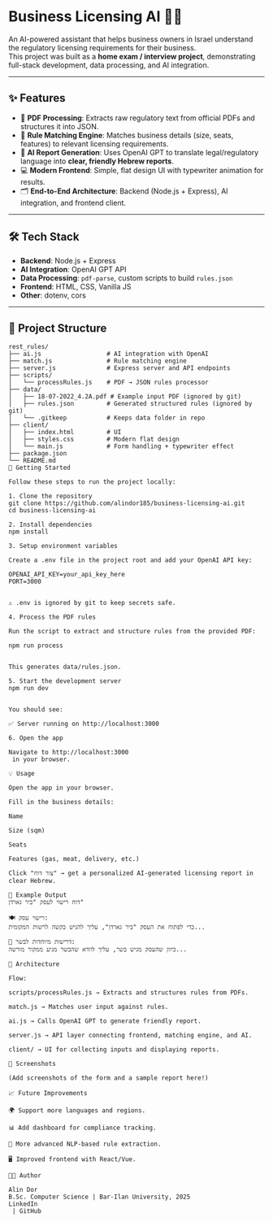 # Business Licensing AI 🏢🤖

An AI-powered assistant that helps business owners in Israel understand the regulatory licensing requirements for their business.  
This project was built as a **home exam / interview project**, demonstrating full-stack development, data processing, and AI integration.  

---

## ✨ Features
- 📄 **PDF Processing**: Extracts raw regulatory text from official PDFs and structures it into JSON.  
- 🔎 **Rule Matching Engine**: Matches business details (size, seats, features) to relevant licensing requirements.  
- 🤖 **AI Report Generation**: Uses OpenAI GPT to translate legal/regulatory language into **clear, friendly Hebrew reports**.  
- 💻 **Modern Frontend**: Simple, flat design UI with typewriter animation for results.  
- 🗂 **End-to-End Architecture**: Backend (Node.js + Express), AI integration, and frontend client.  

---

## 🛠 Tech Stack
- **Backend**: Node.js + Express  
- **AI Integration**: OpenAI GPT API  
- **Data Processing**: `pdf-parse`, custom scripts to build `rules.json`  
- **Frontend**: HTML, CSS, Vanilla JS  
- **Other**: dotenv, cors  

---

## 📂 Project Structure
```plaintext
rest_rules/
├── ai.js                  # AI integration with OpenAI
├── match.js               # Rule matching engine
├── server.js              # Express server and API endpoints
├── scripts/
│   └── processRules.js    # PDF → JSON rules processor
├── data/
│   ├── 18-07-2022_4.2A.pdf # Example input PDF (ignored by git)
│   ├── rules.json         # Generated structured rules (ignored by git)
│   └── .gitkeep           # Keeps data folder in repo
├── client/
│   ├── index.html         # UI
│   ├── styles.css         # Modern flat design
│   └── main.js            # Form handling + typewriter effect
├── package.json
└── README.md
🚀 Getting Started

Follow these steps to run the project locally:

1. Clone the repository
git clone https://github.com/alindor185/business-licensing-ai.git
cd business-licensing-ai

2. Install dependencies
npm install

3. Setup environment variables

Create a .env file in the project root and add your OpenAI API key:

OPENAI_API_KEY=your_api_key_here
PORT=3000


⚠️ .env is ignored by git to keep secrets safe.

4. Process the PDF rules

Run the script to extract and structure rules from the provided PDF:

npm run process


This generates data/rules.json.

5. Start the development server
npm run dev


You should see:

✅ Server running on http://localhost:3000

6. Open the app

Navigate to http://localhost:3000
 in your browser.

💡 Usage

Open the app in your browser.

Fill in the business details:

Name

Size (sqm)

Seats

Features (gas, meat, delivery, etc.)

Click "צור דוח" → get a personalized AI-generated licensing report in clear Hebrew.

🔧 Example Output
דוח רישוי לעסק "ביר גארדן"

🍽 רישוי עסק:
כדי לפתוח את העסק "ביר גארדן", עליך להגיש בקשה לרשות המקומית...

🥩 דרישות מיוחדות לבשר:
כיוון שהעסק מגיש בשר, עליך לוודא שהבשר מגיע ממקור מורשה...

📐 Architecture

Flow:

scripts/processRules.js → Extracts and structures rules from PDFs.

match.js → Matches user input against rules.

ai.js → Calls OpenAI GPT to generate friendly report.

server.js → API layer connecting frontend, matching engine, and AI.

client/ → UI for collecting inputs and displaying reports.

📸 Screenshots

(Add screenshots of the form and a sample report here!)

📈 Future Improvements

🌍 Support more languages and regions.

📊 Add dashboard for compliance tracking.

🔎 More advanced NLP-based rule extraction.

🖥 Improved frontend with React/Vue.

👩‍💻 Author

Alin Dor
B.Sc. Computer Science | Bar-Ilan University, 2025
LinkedIn
 | GitHub
